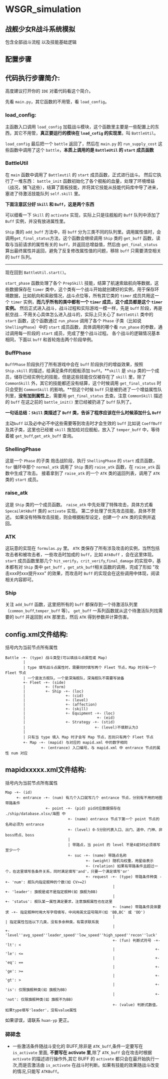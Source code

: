 # WSGR_simulation

## 战舰少女R战斗系统模拟
包含全部战斗流程
以及技能基础逻辑

## 配置步骤



## 代码执行步骤简介:

高度建议打开你的 `IDE` 对着代码看这个简介。

先看 `main.py`，其它函数的不用管，看 `load_config`。

### load_config:

主函数入口调用 `load_config` 加载战斗模块，这个函数里主要是一些配置上的东西，其它不用管，**真正要运行的模块在 `load_cofig` 的实现里**，叫 `BattleUtil`。

`load_config` 最后把一个 `battle` 返回了，然后在 `main.py` 的 `run_supply_cost` 这些函数中调用了这个 `battle`，**本质上调用的是 `BattleUtil` 的 `start` 成员函数**

### BattleUtil

在 `main` 函数中调用了 `Battleutil` 的 `start` 成员函数，正式进行战斗。 
然后它执行了一堆东西：
`battle_init` 函数初始化了各个舰船的血量，处理了环境增益（战况，猪飞这些），结算了面板技能，并将其它技能从技能代码库中导了进来，塞进了待激活技能队列 `self.skill` 里。

**下面注意区分好 `Skill` 和 `Buff`，这是两个东西**

可以细看一下 `Skill` 的 `activate` 实现，实际上只是往舰船的  `Buff` 队列中添加了 `Buff` 实例，并没有放进属性里。

`Ship` 类的 `add_buff` 方法中，将 `buff` 分为三类不同的队列里。调用属性值时，会调用`get_final_status`方法，这个函数会继续调用 `Ship` 类的 `get_buff` 函数，读取与当前请求的属性有关的 `buff`，并返回总增益值，然后由 `get_final_status` 算出最终属性并返回，避免了反复修改属性值的问题，移除 `buff` 只需要清空相关的 `buff` 队列。

****

现在回到 `BattleUtil.start()`。

`start_phase` 函数处理了各个 `PrepSkill` 技能，结算了航速索敌航向等数据，这些数据保存在 `timer` 类中，这个类有一个战斗开始就创建好的实例，用于保存环境数据，比如航向和索敌情况，战斗点位等，所有其它类的 `timer` 成员共用这一个 `timer` 实例，**而几乎所有的类中都有一个 `timer` 成员，这个成员都是这个 `timer` 实例。**
然后正式进入战斗，战斗过程和实际游戏一模一样，先是 `buff` 阶段，再是航空战...
不用关心具体怎么进入战斗的，实际上只关心了 `BattleUtil` 类中的 `start` 函数，这个函数通过 `run_phase` 调用了各个 `Phase` 子类（比如说 `ShellingPhase`）中的 `start` 成员函数，具体调用的哪个看 `run_phase` 的参数，通过调用每一阶段的 `start` 成员，完成了整个战斗过程。
各个战斗的逻辑情况基本相同，下面以 `buff` 和首轮炮击两个阶段举例。

### BuffPhase

`BuffPhase` 阶段执行了所有游戏中会在 `buff` 阶段执行的增益效果，按照 `Ship.skill` 的描述，给满足条件的舰船添加 `buff`。**`skill` 是 `ship` 类的一个成员，储存已经实例化的技能，但是这些技能仅仅被存在了 `skill` 里，除了 `CommonSkill` 外，其它的技能都还没有结算，这个时候调用 `get_final_status` 时只会受到 `CommonSkill` 的影响。**但这个时候 `buff` 只是被扔进了一个增益属性队列里，**没有加到属性上**，需要用 `get_final_status` 去查。注意 `CommonSkill` 描述的 `buff` 在这之前的 `battle_init()` 里已经被扔进了 `buff` 队列了。

**一句话总结：`Skill` 类描述了 `Buff` 类，告诉了程序应该在什么时候添加什么 `Buff`**

主动`buff` 以及必中必不中这些需要等到攻击时才会生效的 `buff` 比如说 `CoeffBuff` 及其子类，这里也已经被 `skill` 施加给对应舰船，放入了 `temper_buff` 中，等待着被 `get_buff`,`get_atk_buff` 查询。

### ShellingPhase

这是一个 `Phase` 的子类
炮击战阶段，执行 `ShellingPhase` 的 `start` 成员函数，`for` 循环中那个 `normal_atk` 调用了 `Ship` 类的 `raise_atk` 函数，在 `raise_atk` 函数中生成了攻击。
接着拿到了 `raise_atk` 的一个 `ATK` 类的返回列表，调用了 `ATK` 类的 `start` 成员。

### raise_atk
这是 `Ship` 类的一个成员函数。
`raise_atk` 中先处理了特殊攻击，具体方式看 `SpecailAtkBuff` 类的 `activate` 实现。
第二步处理了优先攻击技能，具体不赘述。
如果没有特殊攻击技能，则会根据船型设定，创建一个 `ATK` 类的实例并返回。

### ATK

这玩意的实现在 `formulas.py` 里。
`ATK` 类保存了所有涉及攻击的实例，当然包括攻击者和被攻击者，一些攻击时加成的 `buff`，比如 `AtkBuff` ，会在这里体现。
`start` 成员函数里那几个 `hit_verify`，`crit_verify`,`final_damage` 的实现中，基本都有对 `Ship` 类中 `get_buff` ，`get_atk_buff`相关函数的调用，完成了形如 "攻击xxx时xxx提升xxx" 的效果，而攻击时 `Buff` 的实现会在这些调用中体现，阅读相关内容即可。

### Ship

关注 `add_buff` 函数，这里把所有的 `buff` 都保存到一个待激活队列里（`common_buff`,`temper_buff` 等）。
`get_buff` 一系列函数就从这个待激活队列找需要的 `buff` 并返回到 `ATK` 那里去，然后 `ATK` 得到参数并计算伤害。 

## config.xml文件结构:
括号内为当前节点所有属性
```
Battle -+- (type) 战斗类型(可以填战斗点属性或 Map)
        |
        | type 填写战斗点属性时，需要同时填写两个 Fleet 节点，Map 时只有一个 Fleet 节点
        | 一个是友方舰队，一个是深海舰队，深海舰队不需要写装备
        +- Fleet -+- (side)
        |         +- (form)
        |         +- Ship -+- (loc)
        |                  +- (cid)
        |                  +- (level)
        |                  +- (affection)
        |                  +- (skill)
        |                  +- Equipment -+- (loc)
        |                                +- (eid)
        |                  +- Strategy -+- (stid)
        |                               +- (level)不填默认为3
        |
        | 只有当 type 填入 Map 时才会写 Map 节点，否则只有两个 Fleet 节点
        +- Map -+- (mapid) 与对应的 mapid.xml 中的数字相同
                +- (entrance) 入口编号，与 mapid.xml 中 entrance 节点的属性 num 对应
```

## mapidxxxxx.xml文件结构:
括号内为当前节点所有属性
```
Map -+- (id)
     +- entrance -+- (num) 有几个入口就写几个 entrance 节点，分别有不用的地图带路条件
                  +- point -+- (pid) pid对应数据保存在 ./ship/database.xlsx/海图 中
                            +- (name) entrance 节点下第一个 point 节点的名称必须为 entrance
                            +- (level) 0-5分别代表入口、出门、道中、门神、非boss终点、boss
                            |
                            | 带路点，当 point 的 level 不是4或5时必须填写至少一个
                            +- suc -+- (name) 带路点名称
                                    +- (weight) 随机沟权重，用星级表示
                                    +- (relation) 如果有带路条件且超过一个，在这里填写各条件关系，同时满足填写'and'，只要一个满足填写'or'
                                    +- request -+- (type) 带路条件种类 -+- 'num': 舰队内指定舰种的个数(如 CV>=2)
                                                |                     +- 'leader': 旗舰是或不是指定舰种(如 旗舰为BB)
                                                |                     +- 'status': 舰队某一属性满足要求，注意旗舰属性也在这里
                                                +- (name) 带路条件具体要求 -+- 指定舰种时用大写字母填写，中间用英文逗号隔开(如 'BB,BC' 或 'DD')
                                                |                        | 指定属性包括以下几类，没有多余种类，有需求联系我
                                                |                        +- 'level''avg_speed''leader_speed''low_speed''high_speed''recon''luck'
                                                +- (fun) 判断式符号 -+- 'lt': <
                                                |                  +- 'le': <=
                                                |                  +- 'eq': ==
                                                |                  +- 'ge': >=
                                                |                  +- 'gt': >
                                                |                  +- 'is': 仅限旗舰种类(如 旗舰为BB)
                                                |                  +- 'not': 仅限旗舰种类(如 旗舰不为BB)
                                                +- (value) 判断式数值，如果type填写'leader'，没有value属性
```
如果谬误，请联系 `huan-yp` 更正。

### 碎碎念
- 一些激活条件随战斗变化的 BUFF,除非是 `ATK_buff`,条件一定要写在 `is_activate` 里面, **不要写在 activate 里**,除了 `ATK_buff` 会在攻击时根据 `activate` 的描述进行操作外,其它 BUFF 的 `activate` 都只会在最开始执行一次,而是否激活由 `is_activate` 在战斗时判断。如果有技能的效果随战斗改变的情况,只能写 `ATKBuff`。

